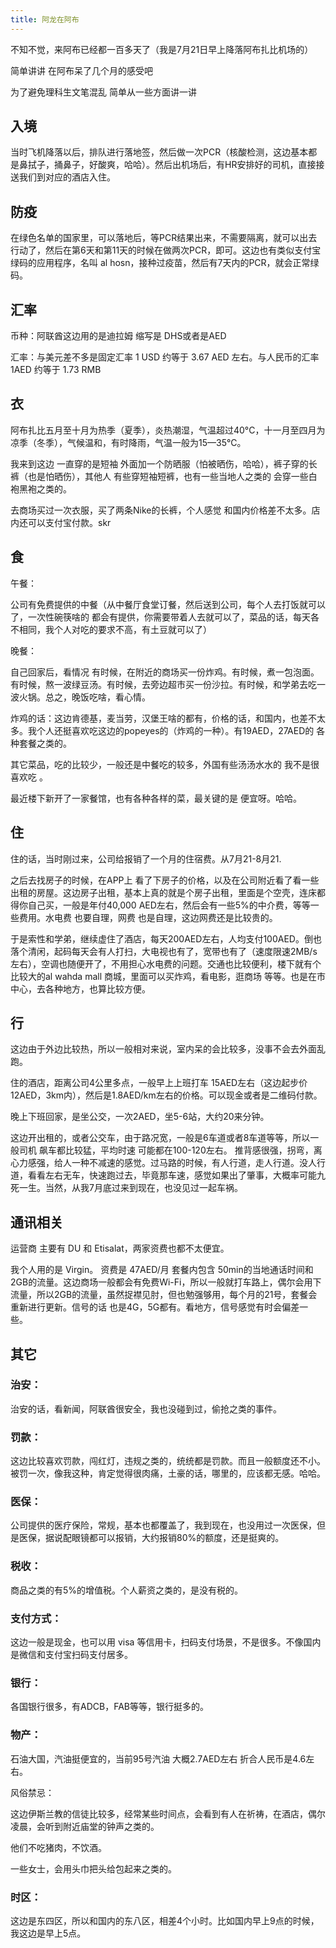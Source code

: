 ```yaml
---
title: 阿龙在阿布
---
```


不知不觉，来阿布已经都一百多天了（我是7月21日早上降落阿布扎比机场的）

简单讲讲 在阿布呆了几个月的感受吧

为了避免理科生文笔混乱 简单从一些方面讲一讲

## 入境

当时飞机降落以后，排队进行落地签，然后做一次PCR（核酸检测，这边基本都是鼻拭子，捅鼻子，好酸爽，哈哈）。然后出机场后，有HR安排好的司机，直接接送我们到对应的酒店入住。

## 防疫

在绿色名单的国家里，可以落地后，等PCR结果出来，不需要隔离，就可以出去行动了，然后在第6天和第11天的时候在做两次PCR，即可。这边也有类似支付宝绿码的应用程序，名叫 al hosn，接种过疫苗，然后有7天内的PCR，就会正常绿码。

## 汇率

币种：阿联酋这边用的是迪拉姆 缩写是 DHS或者是AED

汇率：与美元差不多是固定汇率 1 USD 约等于 3.67 AED 左右。与人民币的汇率 1AED 约等于 1.73 RMB

## **衣**

阿布扎比五月至十月为热季（夏季），炎热潮湿，气温超过40°C，十一月至四月为凉季（冬季），气候温和，有时降雨，气温一般为15—35°C。

我来到这边 一直穿的是短袖 外面加一个防晒服（怕被晒伤，哈哈），裤子穿的长裤（也是怕晒伤），其他人 有些穿短袖短裤，也有一些当地人之类的 会穿一些白袍黑袍之类的。

去商场买过一次衣服，买了两条Nike的长裤，个人感觉 和国内价格差不太多。店内还可以支付宝付款。skr

## 食

午餐：

公司有免费提供的中餐（从中餐厅食堂订餐，然后送到公司，每个人去打饭就可以了，一次性碗筷啥的 都会有提供，你需要带着人去就可以了，菜品的话，每天各不相同，我个人对吃的要求不高，有土豆就可以了）

晚餐：

自己回家后，看情况 有时候，在附近的商场买一份炸鸡。有时候，煮一包泡面。有时候，熬一波绿豆汤。有时候，去旁边超市买一份沙拉。有时候，和学弟去吃一波火锅。总之，晚饭吃啥，看心情。

炸鸡的话：这边肯德基，麦当劳，汉堡王啥的都有，价格的话，和国内，也差不太多。我个人还挺喜欢吃这边的popeyes的（炸鸡的一种）。有19AED，27AED的 各种套餐之类的。

其它菜品，吃的比较少，一般还是中餐吃的较多，外国有些汤汤水水的 我不是很喜欢吃 。

最近楼下新开了一家餐馆，也有各种各样的菜，最关键的是 便宜呀。哈哈。

## 住

住的话，当时刚过来，公司给报销了一个月的住宿费。从7月21-8月21.

之后去找房子的时候，在APP上 看了下房子的价格，以及在公司附近看了看一些出租的房屋。这边房子出租，基本上真的就是个房子出租，里面是个空壳，连床都得你自己买，一般是年付40,000 AED左右，然后会有一些5%的中介费，等等一些费用。水电费 也要自理，网费 也是自理，这边网费还是比较贵的。

于是索性和学弟，继续虚住了酒店，每天200AED左右，人均支付100AED。倒也落个清闲，起码每天会有人打扫，大电视也有了，宽带也有了（速度限速2MB/s左右），空调也随便开了，不用担心水电费的问题。交通也比较便利，楼下就有个比较大的al wahda mall 商城，里面可以买炸鸡，看电影，逛商场 等等。也是在市中心，去各种地方，也算比较方便。

## 行

这边由于外边比较热，所以一般相对来说，室内呆的会比较多，没事不会去外面乱跑。

住的酒店，距离公司4公里多点，一般早上上班打车 15AED左右（这边起步价12AED，3km内），然后是1.8AED/km左右的价格。可以现金或者是二维码付款。

晚上下班回家，是坐公交，一次2AED，坐5-6站，大约20来分钟。

这边开出租的，或者公交车，由于路况宽，一般是6车道或者8车道等等，所以一般司机 飙车都比较猛，平均时速 可能都在100-120左右。 推背感很强，拐弯，离心力感强，给人一种不减速的感觉。过马路的时候，有人行道，走人行道。没人行道，看看左右无车，快速跑过去，毕竟那车速，感觉如果出了肇事，大概率可能九死一生。当然，从我7月底过来到现在，也没见过一起车祸。

## 通讯相关

运营商 主要有 DU 和 Etisalat，两家资费也都不太便宜。

我个人用的是 Virgin。 资费是 47AED/月 套餐内包含 50min的当地通话时间和2GB的流量。这边商场一般都会有免费Wi-Fi，所以一般就打车路上，偶尔会用下流量，所以2GB的流量，虽然捉襟见肘，但也勉强够用，每个月的21号，套餐会重新进行更新。信号的话 也是4G，5G都有。看地方，信号感觉有时会偏差一些。

## 其它

### 治安：

治安的话，看新闻，阿联酋很安全，我也没碰到过，偷抢之类的事件。

### 罚款：

这边比较喜欢罚款，闯红灯，违规之类的，统统都是罚款。而且一般额度还不小。被罚一次，像我这种，肯定觉得很肉痛，土豪的话，哪里的，应该都无感。哈哈。

### 医保：

公司提供的医疗保险，常规，基本也都覆盖了，我到现在，也没用过一次医保，但是医保，据说配眼镜都可以报销，大约报销80%的额度，还是挺爽的。

### 税收：

商品之类的有5%的增值税。个人薪资之类的，是没有税的。

### 支付方式：

这边一般是现金，也可以用 visa 等信用卡，扫码支付场景，不是很多。不像国内是微信和支付宝扫码支付居多。

### 银行：

各国银行很多，有ADCB，FAB等等，银行挺多的。

### 物产：

石油大国，汽油挺便宜的，当前95号汽油 大概2.7AED左右 折合人民币是4.6左右。

风俗禁忌：

这边伊斯兰教的信徒比较多，经常某些时间点，会看到有人在祈祷，在酒店，偶尔凌晨，会听到附近庙堂的钟声之类的。

他们不吃猪肉，不饮酒。

一些女士，会用头巾把头给包起来之类的。

### 时区：

这边是东四区，所以和国内的东八区，相差4个小时。比如国内早上9点的时候，我这边是早上5点。


